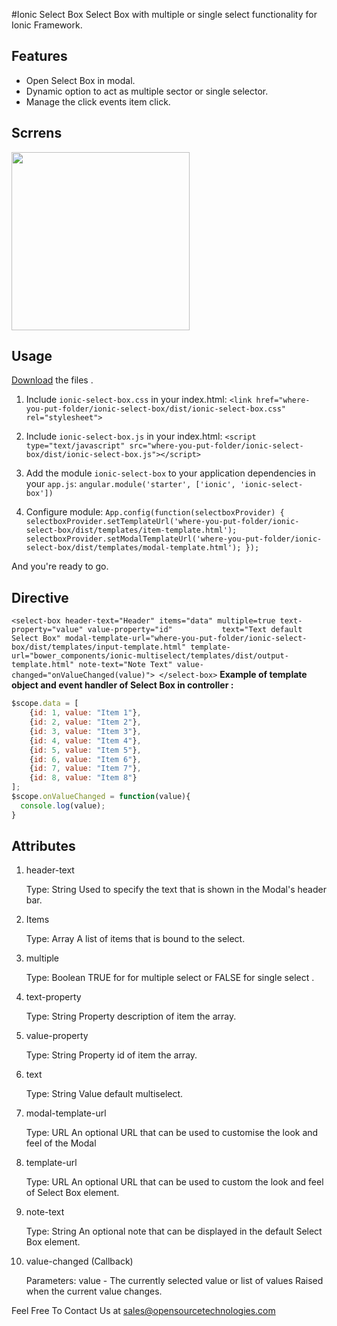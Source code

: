#Ionic Select Box
Select Box with multiple or single select functionality for Ionic Framework.

## Features
* Open Select Box in modal.
* Dynamic option to act as multiple sector or single selector.
* Manage the click events item click.

## Scrrens
<img src='/screens/ionic-select-box.gif' width=285px>


## Usage

[Download](http://www.opensourcetechnologies.com/product/ionic-select-box) the files .


1.  Include `ionic-select-box.css` in your index.html:
	`<link href="where-you-put-folder/ionic-select-box/dist/ionic-select-box.css" rel="stylesheet">`

2.	Include `ionic-select-box.js` in your index.html:
	`<script type="text/javascript" src="where-you-put-folder/ionic-select-box/dist/ionic-select-box.js"></script>`

3.	Add the module `ionic-select-box` to your application dependencies in your `app.js`:
	`angular.module('starter', ['ionic', 'ionic-select-box'])`
	
4.	Configure module:
	`App.config(function(selectboxProvider) {
        selectboxProvider.setTemplateUrl('where-you-put-folder/ionic-select-box/dist/templates/item-template.html');
        selectboxProvider.setModalTemplateUrl('where-you-put-folder/ionic-select-box/dist/templates/modal-template.html');
    });`

And you're ready to go.

## Directive

`
    <select-box
      header-text="Header"
      items="data"
      multiple=true
      text-property="value"
      value-property="id"          
      text="Text default Select Box"
      modal-template-url="where-you-put-folder/ionic-select-box/dist/templates/input-template.html"
      template-url="bower_components/ionic-multiselect/templates/dist/output-template.html"
      note-text="Note Text"
      value-changed="onValueChanged(value)">
    </select-box>
`
**Example of template object and event handler of Select Box in controller :**
```javascript
$scope.data = [
	{id: 1, value: "Item 1"},
	{id: 2, value: "Item 2"},
	{id: 3, value: "Item 3"},    
	{id: 4, value: "Item 4"},
	{id: 5, value: "Item 5"},
	{id: 6, value: "Item 6"},
	{id: 7, value: "Item 7"},
	{id: 8, value: "Item 8"}
];
$scope.onValueChanged = function(value){
  console.log(value);
}

```

## Attributes

1. header-text

	Type: String
	Used to specify the text that is shown in the Modal's header bar.

2. Items

	Type: Array
	A list of items that is bound to the select.
3. multiple

	Type: Boolean
	TRUE for for multiple select or FALSE for single select .

4. text-property

	Type: String
	Property description of item the array.

5. value-property

	Type: String
	Property id of item the array.

6. text

	Type: String
	Value default multiselect.

7. modal-template-url

	Type: URL
	An optional URL that can be used to customise the look and feel of the Modal

8. template-url

	Type: URL
	An optional URL that can be used to custom the look and feel of Select Box element.

9. note-text

	Type: String
	An optional note that can be displayed in the default Select Box element.

10. value-changed (Callback)

	Parameters: value - The currently selected value or list of values
	Raised when the current value changes.

Feel Free To Contact Us at [sales@opensourcetechnologies.com](mailto:sales@opensourcetechnologies.com?Subject=Ionic%20Select%20Box%20plugin)
